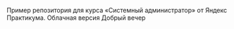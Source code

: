 Пример репозитория для курса «Системный администратор» от Яндекс Практикума.
Облачная версия
Добрый вечер
